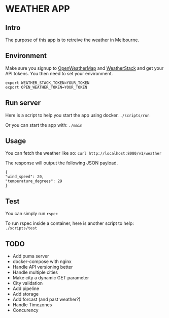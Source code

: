 # WEATHER APP

## Intro
The purpose of this app is to retreive the weather in Melbourne.

## Environment

Make sure you signup to [OpenWeatherMap](https://openweathermap.org) and [WeatherStack](https://weatherstack.com) and get your API tokens. You then need to set your environment.

```
export WEATHER_STACK_TOKEN=YOUR_TOKEN
export OPEN_WEATHER_TOKEN=YOUR_TOKEN
```

## Run server
Here is a script to help you start the app using docker.
`./scripts/run`

Or you can start the app with: 
`./main`

## Usage
You can fetch the weather like so:
`curl http://localhost:8080/v1/weather`

The response will output the following JSON payload.
```
{
"wind_speed": 20,
"temperature_degrees": 29
}
```

## Test
You can simply run `rspec`

To run rspec inside a container, here is another script to help:
`./scripts/test` 


## TODO
 - Add puma server
 - docker-compose with nginx
 - Handle API versioning better
 - Handle multiple cities
 - Make city a dynamic GET parameter
 - City validation
 - Add pipeline
 - Add storage
 - Add forcast (and past weather?)
 - Handle Timezones
 - Concurency
